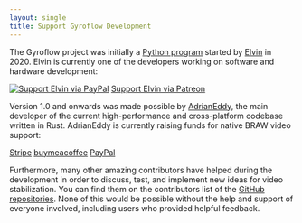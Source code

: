 ```yaml
---
layout: single
title: Support Gyroflow Development
---
```


The Gyroflow project was initially a [Python program](https://github.com/ElvinC/gyroflow) started by [Elvin](https://elvinchen.com/) in 2020. Elvin is currently one of the developers working on software and hardware development:

[![Support Elvin via PayPal](https://cdn.jsdelivr.net/gh/twolfson/paypal-github-button@1.0.0/dist/button.svg)](http://paypal.me/chenelvin)
<a href="https://patreon.com/elvinchen" class="btn btn--info btn--small">Support Elvin via Patreon</a>

Version 1.0 and onwards was made possible by <a href="https://github.com/adrianEddy">AdrianEddy</a>, the main developer of the current high-performance and cross-platform codebase written in Rust. AdrianEddy is currently raising funds for native BRAW video support:

<a href="https://donate.stripe.com/5kAaGv6ky5mU1s44gg" class="btn btn--info btn--small">Stripe</a>
<a href="https://buymeacoffee.com/adrianeddy" class="btn btn--info btn--small">buymeacoffee</a>
<a href="https://paypal.me/AdrianEddy" class="btn btn--info btn--small">PayPal</a>

Furthermore, many other amazing contributors have helped during the development in order to discuss, test, and implement new ideas for video stabilization. You can find them on the contributors list of the [GitHub repositories](https://github.com/gyroflow). None of this would be possible without the help and support of everyone involved, including users who provided helpful feedback.